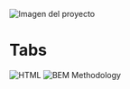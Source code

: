 ![Imagen del proyecto](https://edvincanastuj.github.io/loginhtml/)

# Tabs 
![HTML](https://img.shields.io/static/v1?label=&message=Html&color=orange&logo=html5&logoColor=white&style=for-the-badge)
![BEM Methodology](https://img.shields.io/static/v1?label=&message=BEM%20Methodology&color=17A1E6&logo=bem&logoColor=white&style=for-the-badge)

